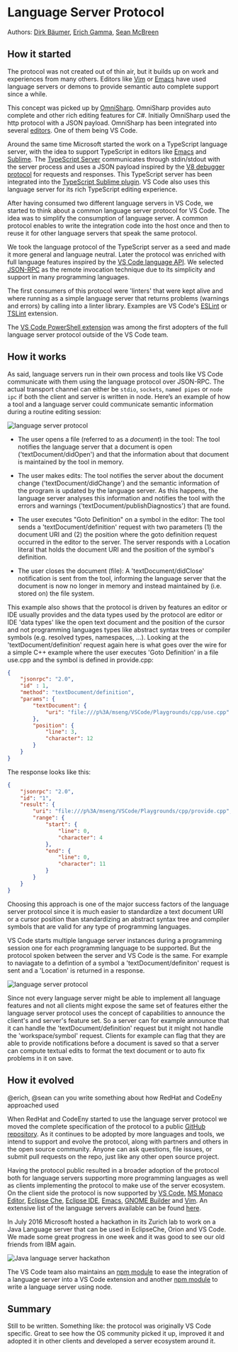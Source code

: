 # Language Server Protocol

Authors:
[Dirk Bäumer](https://github.com/dbaeumer),
[Erich Gamma](https://github.com/egamma),
[Sean McBreen](https://github.com/seanmcbreen)

## How it started

The protocol was not created out of thin air, but it builds up on work and experiences from many others. Editors like [Vim](http://www.vim.org/) or [Emacs](https://www.gnu.org/software/emacs/) have used language servers or demons to provide semantic auto complete support since a while.

This concept was picked up by [OmniSharp](http://www.omnisharp.net/). OmniSharp provides auto complete and other rich editing features for C#. Initially OmniSharp used the http protocol with a JSON payload. OmniSharp has been integrated into several [editors](http://www.omnisharp.net/#integrations). One of them being VS Code.

Around the same time Microsoft started the work on a TypeScript language server, with the idea to support TypeScript in editors like [Emacs](https://www.gnu.org/software/emacs/) and [Sublime](https://www.sublimetext.com/). The [TypeScript Server](https://github.com/Microsoft/TypeScript/tree/master/src/server) communicates through stdin/stdout with the server process and uses a JSON payload inspired by the [V8 debugger protocol](https://github.com/v8/v8/wiki/Debugging-Protocol) for requests and responses. This TypeScript server has been integrated into the [TypeScript Sublime plugin](https://github.com/Microsoft/TypeScript-Sublime-Plugin). VS Code also uses this language server for its rich TypeScript editing experience.

After having consumed two different language servers in VS Code, we started to think about a common language server protocol for VS Code. The idea was to simplify the consumption of language server. A common protocol enables to write the integration code into the host once and then to reuse it for other language servers that speak the same protocol.

We took the language protocol of the TypeScript server as a seed and made it more general and language neutral. Later the protocol was enriched with full language features inspired by the [VS Code language API](https://code.visualstudio.com/docs/extensionAPI/vscode-api#_languages). We selected [JSON-RPC](http://www.jsonrpc.org/) as the remote invocation technique due to its simplicity and support in many programming languages.

The first consumers of this protocol were 'linters' that were kept alive and where running as a simple language server that returns problems (warnings and errors) by calling into a linter library. Examples are VS Code's [ESLint](https://marketplace.visualstudio.com/items?itemName=dbaeumer.vscode-eslint) or [TSLint](https://marketplace.visualstudio.com/items?itemName=eg2.tslint) extension.

The [VS Code PowerShell extension](https://marketplace.visualstudio.com/items?itemName=ms-vscode.PowerShell) was among the first adopters of the full language server protocol outside of the VS Code team.

## How it works

As said, language servers run in their own process and tools like VS Code communicate with them using the language protocol over JSON-RPC. The actual transport channel can either be `stdio`, `sockets`, `named pipes` or `node ipc` if both the client and server is written in node. Here’s an example of how a tool and a language server could communicate semantic information during a routine editing session: 

![language server protocol](language-server-sequence.png)

* The user opens a file (referred to as a *document*) in the tool: The tool notifies the language server that a document is open ('textDocument/didOpen') and that the information about that document is maintained by the tool in memory.

* The user makes edits: The tool notifies the server about the document change ('textDocument/didChange') and the semantic information of the program is updated by the language server. As this happens, the language server analyses this information and notifies the tool with the errors and warnings ('textDocument/publishDiagnostics') that are found.

* The user executes "Goto Definition" on a symbol in the editor: The tool sends a 'textDocument/definition' request with two parameters (1) the document URI and (2) the position where the goto definition request occurred in the editor to the server. The server responds with a Location literal that holds the document URI and the position of the symbol's definition.

* The user closes the document (file): A 'textDocument/didClose' notification is sent from the tool, informing the language server that the document is now no longer in memory and instead maintained by (i.e. stored on) the file system.

This example also shows that the protocol is driven by features an editor or IDE usually provides and the data types used by the protocol are editor or IDE 'data types' like the open text document and the position of the cursor and not programming languages types like abstract syntax trees or compiler symbols (e.g. resolved types, namespaces, ...). Looking at the 'textDocument/definition' request again here is what goes over the wire for a simple C++ example where the user executes 'Goto Definition' in a file use.cpp and the symbol is defined in provide.cpp:

```json
{
	"jsonrpc": "2.0",
	"id" : 1,
	"method": "textDocument/definition",
	"params": {
		"textDocument": {
			"uri": "file:///p%3A/mseng/VSCode/Playgrounds/cpp/use.cpp"
		},
		"position": {
			"line": 3,
			"character": 12
		}
	}
}
```
The response looks like this:
```json
{
	"jsonrpc": "2.0",
	"id": "1",
	"result": {
		"uri": "file:///p%3A/mseng/VSCode/Playgrounds/cpp/provide.cpp",
		"range": {
			"start": {
				"line": 0,
				"character": 4
			},
			"end": {
				"line": 0,
				"character": 11
			}
		}
	}
}
```

Choosing this approach is one of the major success factors of the language server protocol since it is much easier to standardize a text document URI or a cursor position than standardizing an abstract syntax tree and compiler symbols that are valid for any type of programming languages.

VS Code starts multiple language server instances during a programming session one for each programming language to be supported. But the protocol spoken between the server and VS Code is the same. For example to naviagate to a defintion of a symbol a 'textDocument/definiton' request is sent and a 'Location' is returned in a response.

![language server protocol](language-server.png)

Since not every language server might be able to implement all language features and not all clients might expose the same set of features either the language server protocol uses the concept of capabilities to announce the client's and server's feature set. So a server can for example announce that it can handle the 'textDocument/definition' request but it might not handle the 'workspace/symbol' request. Clients for example can flag that they are able to provide notifications before a document is saved so that a server can compute textual edits to format the text document or to auto fix problems in it on save.

## How it evolved

@erich, @sean can you write something about how RedHat and CodeEny approached used 

When RedHat and CodeEny started to use the language server protocol we moved the complete specification of the protocol to a public [GitHub repository](https://github.com/Microsoft/language-server-protocol). As it continues to be adopted by more languages and tools, we intend to support and evolve the protocol, along with partners and others in the open source community. Anyone can ask questions, file issues, or submit pull requests on the repo, just like any other open source project.

Having the protocol public resulted in a broader adoption of the protocol both for language servers supporting more programming languages as well as clients implementing the protocol to make use of the server ecosystem. On the client side the protocol is now supported by [VS Code](https://code.visualstudio.com/), [MS Monaco Editor](https://www.npmjs.com/package/monaco-languageclient), [Eclipse Che](https://github.com/eclipse/che/issues/1287), [Eclipse IDE](https://projects.eclipse.org/projects/technology.lsp4e), [Emacs]((https://www.gnu.org/software/emacs/)), [GNOME Builder](https://git.gnome.org/browse/gnome-builder/tree/libide/langserv) and [Vim](https://github.com/autozimu/LanguageClient-neovim). An extensive list of the language servers available can be found [here](https://github.com/Microsoft/language-server-protocol/wiki/Protocol-Implementations). 

In July 2016 Microsoft hosted a hackathon in its Zurich lab to work on a Java Language server that can be used in EclipseChe, Orion and VS Code. We made some great progress in one week and it was good to see our old friends from IBM again.

![Java language server hackathon](java-server-hackathon.png)

The VS Code team also maintains an [npm module](https://www.npmjs.com/package/vscode-languageclient) to ease the integration of a language server into a VS Code extension and another [npm module](https://www.npmjs.com/package/vscode-languageserver) to write a language server using node.

## Summary

Still to be written. Something like: the protocol was originally VS Code specific. Great to see how the OS community picked it up, improved it and adopted it in other clients and developed a server ecosystem around it.